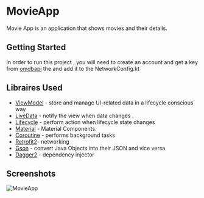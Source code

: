 # MovieApp

Movie App is an application that shows movies and their details.

## Getting Started

In order to run this project , you will need to create an account and get a key from [omdbapi](http://www.omdbapi.com/) the and add it to the NetworkConfig.kt

## Libraires Used

* [ViewModel](https://developer.android.com/topic/libraries/architecture/viewmodel) - store and manage UI-related data in a lifecycle conscious way
* [LiveData](https://developer.android.com/jetpack/arch/livedata) - notify the view when data changes .
* [Lifecycle](https://developer.android.com/topic/libraries/architecture/lifecycle) - perform action when lifecycle state changes
* [Material](https://material.io/develop/android/docs/getting-started/) - Material Components.
* [Coroutine](https://github.com/Kotlin/kotlinx.coroutines#user-content-android) - performs background tasks
* [Retrofit2](https://square.github.io/retrofit/)- networking
* [Gson](https://github.com/google/gson) - convert Java Objects into their JSON and vice versa
* [Dagger2](https://dagger.dev/users-guide) - dependency injector

Screenshots
-----------
![MovieApp](screenshot/screen_record.gif "MovieApp ")
